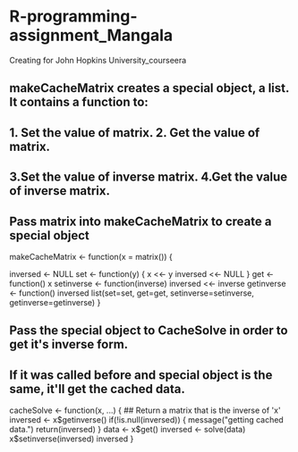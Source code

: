 # R-programming-assignment_Mangala
Creating for John Hopkins University_courseera
## makeCacheMatrix creates a special object, a list. It contains a function to:
## 1. Set the value of matrix. 2. Get the value of matrix. 
## 3.Set the value of inverse matrix. 4.Get the value of inverse matrix.


## Pass matrix into makeCacheMatrix to create a special object

makeCacheMatrix <- function(x = matrix()) {

  inversed <- NULL
  set <- function(y) {
    x <<- y
    inversed <<- NULL
  }
  get <- function() x
  setinverse <- function(inverse) inversed <<- inverse
  getinverse <- function() inversed
  list(set=set, get=get, setinverse=setinverse, getinverse=getinverse)
}


## Pass the special object to CacheSolve in order to get it's inverse form. 
## If it was called before and special object is the same, it'll get the cached data. 

cacheSolve <- function(x, ...) {
        ## Return a matrix that is the inverse of 'x'
  inversed <- x$getinverse()
  if(!is.null(inversed)) {
    message("getting cached data.")
    return(inversed)
  }
  data <- x$get()
  inversed <- solve(data)
  x$setinverse(inversed)
  inversed
}
